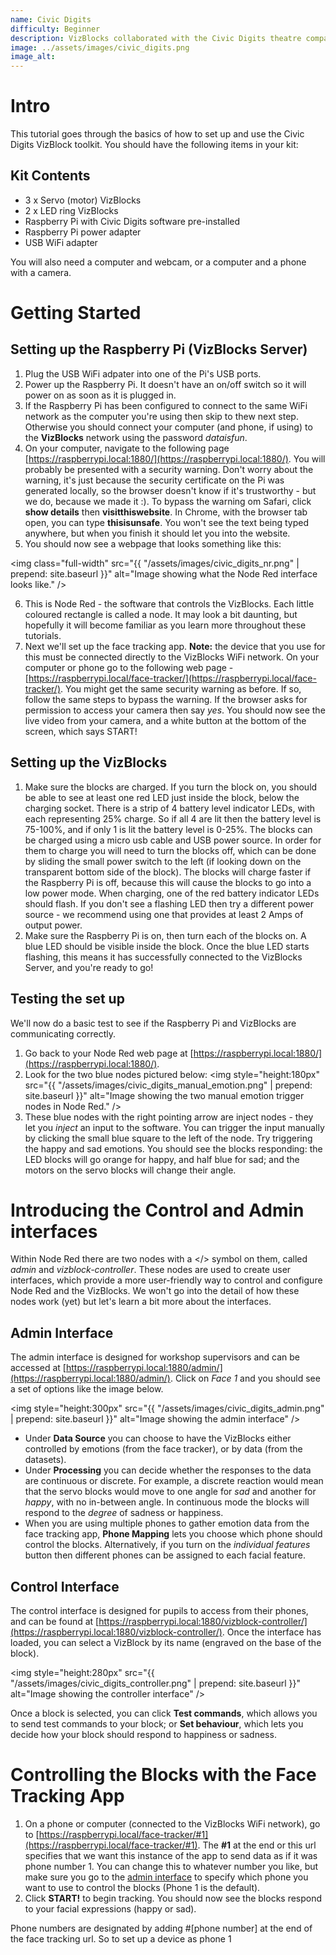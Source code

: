 ```yaml
---
name: Civic Digits
difficulty: Beginner
description: VizBlocks collaborated with the Civic Digits theatre company to create a series of workshops for school children. This tutorial goes through the basic set up for the workshops
image: ../assets/images/civic_digits.png
image_alt:
---
```


# Intro
This tutorial goes through the basics of how to set up and use the Civic Digits VizBlock toolkit. You should have the following items in your kit:

## Kit Contents
- 3 x Servo (motor) VizBlocks
- 2 x LED ring VizBlocks
- Raspberry Pi with Civic Digits software pre-installed
- Raspberry Pi power adapter
- USB WiFi adapter

You will also need a computer and webcam, or a computer and a phone with a camera.

# Getting Started

## Setting up the Raspberry Pi (VizBlocks Server)
1. Plug the USB WiFi adpater into one of the Pi's USB ports.
2. Power up the Raspberry Pi. It doesn't have an on/off switch so it will power on as soon as it is plugged in.
3. If the Raspberry Pi has been configured to connect to the same WiFi network as the computer you're using then skip to thew next step. Otherwise you should connect your computer (and phone, if using) to the **VizBlocks** network using the password *dataisfun*.
4. On your computer, navigate to the following page [https://raspberrypi.local:1880/](https://raspberrypi.local:1880/). You will probably be presented with a security warning. Don't worry about the warning, it's just because the security certificate on the Pi was generated locally, so the browser doesn't know if it's trustworthy - but we do, because we made it :). To bypass the warning om Safari, click **show details** then **visitthiswebsite**. In Chrome, with the browser tab open, you can type **thisisunsafe**. You won't see the text being typed anywhere, but when you finish it should let you into the website.
5. You should now see a webpage that looks something like this:

<img class="full-width" src="{{ "/assets/images/civic_digits_nr.png" | prepend: site.baseurl }}" alt="Image showing what the Node Red interface looks like." />

6. This is Node Red - the software that controls the VizBlocks. Each little coloured rectangle is called a node. It may look a bit daunting, but hopefully it will become familiar as you learn more throughout these tutorials. 
7. Next we'll set up the face tracking app. **Note:** the device that you use for this must be connected directly to the VizBlocks WiFi network. On your computer or phone go to the following web page - [https://raspberrypi.local/face-tracker/](https://raspberrypi.local/face-tracker/). You might get the same security warning as before. If so, follow the same steps to bypass the warning. If the browser asks for permission to access your camera then say *yes*. You should now see the live video from your camera, and a white button at the bottom of the screen, which says START!

## Setting up the VizBlocks
1. Make sure the blocks are charged. If you turn the block on, you should be able to see at least one red LED just inside the block, below the charging socket. There is a strip of 4 battery level indicator LEDs, with each representing 25% charge. So if all 4 are lit then the battery level is 75-100%, and if only 1 is lit the battery level is 0-25%. The blocks can be charged using a micro usb cable and USB power source. In order for them to charge you will need to turn the blocks off, which can be done by sliding the small power switch to the left (if looking down on the transparent bottom side of the block). The blocks will charge faster if the Raspberry Pi is off, because this will cause the blocks to go into a low power mode. When charging, one of the red battery indicator LEDs should flash. If you don't see a flashing LED then try a different power source - we recommend using one that provides at least 2 Amps of output power.
2. Make sure the Raspberry Pi is on, then turn each of the blocks on. A blue LED should be visible inside the block. Once the blue LED starts flashing, this means it has successfully connected to the VizBlocks Server, and you're ready to go!

## Testing the set up
We'll now do a basic test to see if the Raspberry Pi and VizBlocks are communicating correctly.
1. Go back to your Node Red web page at [https://raspberrypi.local:1880/](https://raspberrypi.local:1880/).
2. Look for the two blue nodes pictured below:
<img style="height:180px" src="{{ "/assets/images/civic_digits_manual_emotion.png" | prepend: site.baseurl }}" alt="Image showing the two manual emotion trigger nodes in Node Red." />
3. These blue nodes with the right pointing arrow are inject nodes - they let you *inject* an input to the software. You can trigger the input manually by clicking the small blue square to the left of the node. Try triggering the happy and sad emotions. You should see the blocks responding: the LED blocks will go orange for happy, and half blue for sad; and the motors on the servo blocks will change their angle.

# Introducing the Control and Admin interfaces

Within Node Red there are two nodes with a </> symbol on them, called *admin* and *vizblock-controller*. These nodes are used to create user interfaces, which provide a more user-friendly way to control and configure Node Red and the VizBlocks. We won't go into the detail of how these nodes work (yet) but let's learn a bit more about the interfaces.

## Admin Interface
The admin interface is designed for workshop supervisors and can be accessed at [https://raspberrypi.local:1880/admin/](https://raspberrypi.local:1880/admin/). Click on *Face 1* and you should see a set of options like the image below.

<img style="height:300px" src="{{ "/assets/images/civic_digits_admin.png" | prepend: site.baseurl }}" alt="Image showing the admin interface" />

- Under **Data Source** you can choose to have the VizBlocks either controlled by emotions (from the face tracker), or by data (from the datasets).
- Under **Processing** you can decide whether the responses to the data are continuous or discrete. For example, a discrete reaction would mean that the servo blocks would move to one angle for *sad* and another for *happy*, with no in-between angle. In continuous mode the blocks will respond to the *degree* of sadness or happiness.
- When you are using multiple phones to gather emotion data from the face tracking app, **Phone Mapping** lets you choose which phone should control the blocks. Alternatively, if you turn on the *individual features* button then different phones can be assigned to each facial feature.

## Control Interface
The control interface is designed for pupils to access from their phones, and can be found at [https://raspberrypi.local:1880/vizblock-controller/](https://raspberrypi.local:1880/vizblock-controller/). Once the interface has loaded, you can select a VizBlock by its name (engraved on the base of the block).

<img style="height:280px" src="{{ "/assets/images/civic_digits_controller.png" | prepend: site.baseurl }}" alt="Image showing the controller interface" />

Once a block is selected, you can click **Test commands**, which allows you to send test commands to your block; or **Set behaviour**, which lets you decide how your block should respond to happiness or sadness.

# Controlling the Blocks with the Face Tracking App
1. On a phone or computer (connected to the VizBlocks WiFi network), go to [https://raspberrypi.local/face-tracker/#1](https://raspberrypi.local/face-tracker/#1). The **#1** at the end or this url specifies that we want this instance of the app to send data as if it was phone number 1. You can change this to whatever number you like, but make sure you go to the [admin interface](https://raspberrypi.local:1880/admin/) to specify which phone you want to use to control the blocks (Phone 1 is the default).
2. Click **START!** to begin tracking. You should now see the blocks respond to your facial expressions (happy or sad).

Phone numbers are designated by adding #[phone number] at the end of the face tracking url. So to set up a device as phone 1

